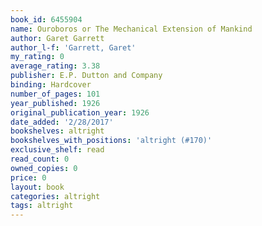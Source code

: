 ```yaml
---
book_id: 6455904
name: Ouroboros or The Mechanical Extension of Mankind
author: Garet Garrett
author_l-f: 'Garrett, Garet'
my_rating: 0
average_rating: 3.38
publisher: E.P. Dutton and Company
binding: Hardcover
number_of_pages: 101
year_published: 1926
original_publication_year: 1926
date_added: '2/28/2017'
bookshelves: altright
bookshelves_with_positions: 'altright (#170)'
exclusive_shelf: read
read_count: 0
owned_copies: 0
price: 0
layout: book
categories: altright
tags: altright
---
```

